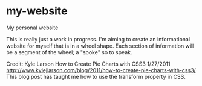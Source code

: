 my-website
==========

My personal website

This is really just a work in progress. I'm aiming to create an informational website for myself that is in a wheel shape. Each section of information will be a segment of the wheel; a "spoke" so to speak.

Credit:
Kyle Larson
How to Create Pie Charts with CSS3
1/27/2011
http://www.kylejlarson.com/blog/2011/how-to-create-pie-charts-with-css3/
This blog post has taught me how to use the transform property in CSS.